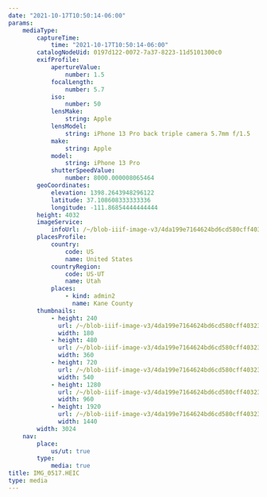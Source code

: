 ```yaml
---
date: "2021-10-17T10:50:14-06:00"
params:
    mediaType:
        captureTime:
            time: "2021-10-17T10:50:14-06:00"
        catalogNodeUid: 0197d122-0072-7a37-8223-11d5101300c0
        exifProfile:
            apertureValue:
                number: 1.5
            focalLength:
                number: 5.7
            iso:
                number: 50
            lensMake:
                string: Apple
            lensModel:
                string: iPhone 13 Pro back triple camera 5.7mm f/1.5
            make:
                string: Apple
            model:
                string: iPhone 13 Pro
            shutterSpeedValue:
                number: 8000.000008065464
        geoCoordinates:
            elevation: 1398.2643948296122
            latitude: 37.108608333333336
            longitude: -111.86854444444444
        height: 4032
        imageService:
            infoUrl: /~/blob-iiif-image-v3/4da199e7164624bd6cd580cff403234c7d1b50dc73cf909ded38142c366b8745/info.json
        placesProfile:
            country:
                code: US
                name: United States
            countryRegion:
                code: US-UT
                name: Utah
            places:
                - kind: admin2
                  name: Kane County
        thumbnails:
            - height: 240
              url: /~/blob-iiif-image-v3/4da199e7164624bd6cd580cff403234c7d1b50dc73cf909ded38142c366b8745/full/180%2C240/0/default.jpg
              width: 180
            - height: 480
              url: /~/blob-iiif-image-v3/4da199e7164624bd6cd580cff403234c7d1b50dc73cf909ded38142c366b8745/full/360%2C480/0/default.jpg
              width: 360
            - height: 720
              url: /~/blob-iiif-image-v3/4da199e7164624bd6cd580cff403234c7d1b50dc73cf909ded38142c366b8745/full/540%2C720/0/default.jpg
              width: 540
            - height: 1280
              url: /~/blob-iiif-image-v3/4da199e7164624bd6cd580cff403234c7d1b50dc73cf909ded38142c366b8745/full/960%2C1280/0/default.jpg
              width: 960
            - height: 1920
              url: /~/blob-iiif-image-v3/4da199e7164624bd6cd580cff403234c7d1b50dc73cf909ded38142c366b8745/full/1440%2C1920/0/default.jpg
              width: 1440
        width: 3024
    nav:
        place:
            us/ut: true
        type:
            media: true
title: IMG_0517.HEIC
type: media
---
```

